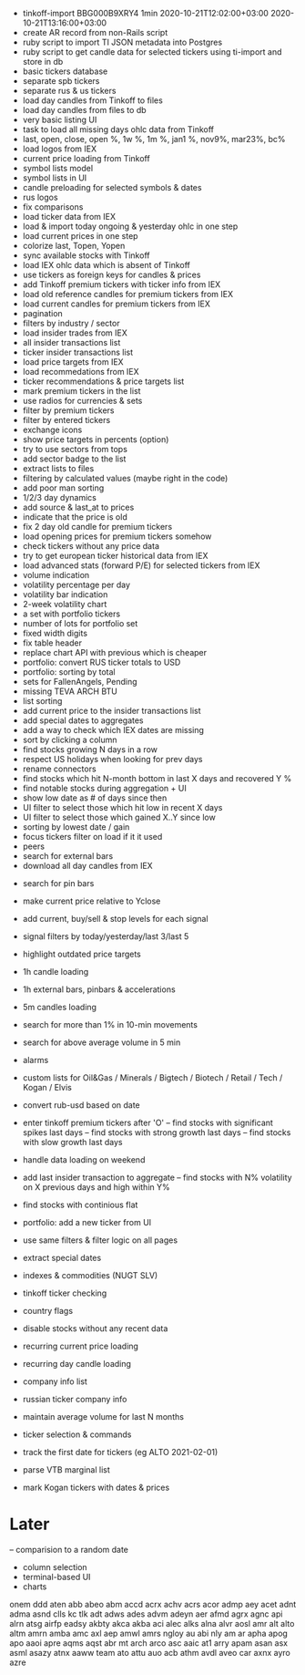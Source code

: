 + tinkoff-import BBG000B9XRY4 1min 2020-10-21T12:02:00+03:00 2020-10-21T13:16:00+03:00
+ create AR record from non-Rails script
+ ruby script to import TI JSON metadata into Postgres
+ ruby script to get candle data for selected tickers using ti-import and store in db
+ basic tickers database
+ separate spb tickers
+ separate rus & us tickers
+ load day candles from Tinkoff to files
+ load day candles from files to db
+ very basic listing UI
+ task to load all missing days ohlc data from Tinkoff
+ last, open, close, open %, 1w %, 1m %, jan1 %, nov9%, mar23%, bc%
+ load logos from IEX
+ current price loading from Tinkoff
+ symbol lists model
+ symbol lists in UI
+ candle preloading for selected symbols & dates
+ rus logos
+ fix comparisons
+ load ticker data from IEX
+ load & import today ongoing & yesterday ohlc in one step
+ load current prices in one step
+ colorize last, Topen, Yopen
+ sync available stocks with Tinkoff
+ load IEX ohlc data which is absent of Tinkoff
+ use tickers as foreign keys for candles & prices
+ add Tinkoff premium tickers with ticker info from IEX
+ load old reference candles for premium tickers from IEX
+ load current candles for premium tickers from IEX
+ pagination
+ filters by industry / sector
+ load insider trades from IEX
+ all insider transactions list
+ ticker insider transactions list
+ load price targets from IEX
+ load recommedations from IEX
+ ticker recommendations & price targets list
+ mark premium tickers in the list
+ use radios for currencies & sets
+ filter by premium tickers
+ filter by entered tickers
+ exchange icons
+ show price targets in percents (option)
+ try to use sectors from tops
+ add sector badge to the list
+ extract lists to files
+ filtering by calculated values (maybe right in the code)
+ add poor man sorting
+ 1/2/3 day dynamics
+ add source & last_at to prices
+ indicate that the price is old
+ fix 2 day old candle for premium tickers
+ load opening prices for premium tickers somehow
+ check tickers without any price data
+ try to get european ticker historical data from IEX
+ load advanced stats (forward P/E) for selected tickers from IEX
+ volume indication
+ volatility percentage per day
+ volatility bar indication
+ 2-week volatility chart
+ a set with portfolio tickers
+ number of lots for portfolio set
+ fixed width digits
+ fix table header
+ replace chart API with previous which is cheaper
+ portfolio: convert RUS ticker totals to USD
+ portfolio: sorting by total
+ sets for FallenAngels, Pending
+ missing TEVA ARCH BTU
+ list sorting
+ add current price to the insider transactions list
+ add special dates to aggregates
+ add a way to check which IEX dates are missing
+ sort by clicking a column
+ find stocks growing N days in a row
+ respect US holidays when looking for prev days
+ rename connectors
+ find stocks which hit N-month bottom in last X days and recovered Y %
+ find notable stocks during aggregation + UI
+ show low date as # of days since then
+ UI filter to select those which hit low in recent X days
+ UI filter to select those which gained X..Y since low
+ sorting by lowest date / gain
+ focus tickers filter on load if it it used
+ peers
+ search for external bars
+ download all day candles from IEX

- search for pin bars
- make current price relative to Yclose
- add current, buy/sell & stop levels for each signal
- signal filters by today/yesterday/last 3/last 5

- highlight outdated price targets

- 1h candle loading
- 1h external bars, pinbars & accelerations

- 5m candles loading
- search for more than 1% in 10-min movements
- search for above average volume in 5 min
- alarms

- custom lists for Oil&Gas / Minerals / Bigtech / Biotech / Retail / Tech / Kogan / Elvis

- convert rub-usd based on date
- enter tinkoff premium tickers after 'O'
– find stocks with significant spikes last days
– find stocks with strong growth last days
– find stocks with slow growth last days
- handle data loading on weekend
- add last insider transaction to aggregate
– find stocks with N% volatility on X previous days and high within Y%
- find stocks with continious flat
- portfolio: add a new ticker from UI
- use same filters & filter logic on all pages
- extract special dates
- indexes & commodities (NUGT SLV)
- tinkoff ticker checking
- country flags
- disable stocks without any recent data
- recurring current price loading
- recurring day candle loading
- company info list
- russian ticker company info
- maintain average volume for last N months
- ticker selection & commands
- track the first date for tickers (eg ALTO 2021-02-01)
- parse VTB marginal list
- mark Kogan tickers with dates & prices


# Later
– comparision to a random date
- column selection
- terminal-based UI
- charts


onem ddd aten abb abeo abm accd acrx achv acrs acor admp aey acet adnt adma asnd clls kc tlk adt adws ades advm adeyn aer afmd agrx agnc api alrn atsg airfp eadsy akbty akca akba aci alec alks alna alvr aosl amr alt alto altm amrn amba amc axl aep amwl amrs ngloy au abi nly am ar apha apog apo aaoi apre aqms aqst abr mt arch arco asc aaic at1 arry apam asan asx asml asazy atnx aaww team ato attu auo acb athm avdl aveo car axnx ayro azre
